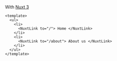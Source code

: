 With <a href="https://v3.nuxtjs.org/guide/directory-structure/pages#navigation">Nuxt 3</a>

```vue
<template>
  <ul>
    <li>
      <NuxtLink to="/"> Home </NuxtLink>
    </li>
    <li>
      <NuxtLink to="/about"> About us </NuxtLink>
    </li>
  </ul>
</template>
```
